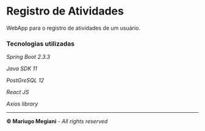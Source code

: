 # Registro de Atividades
WebApp para o registro de atividades de um usuário.

### Tecnologias utilizadas
_Spring Boot 2.3.3_

_Java SDK 11_

_PostGreSQL 12_

_React JS_

_Axios library_


---
**© Mariugo Megiani** - _All rights reserved_

